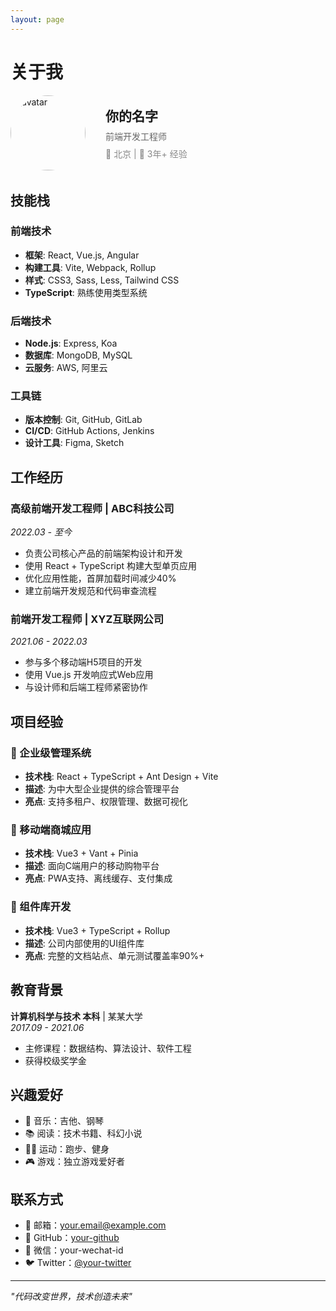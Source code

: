 ```yaml
---
layout: page
---
```


# 关于我

<div style="display: flex; align-items: center; margin-bottom: 2rem;">
  <img src="https://avatars.githubusercontent.com/u/9919?s=200&v=4" alt="avatar" width="120" style="border-radius: 50%; margin-right: 2rem;" />
  <div>
    <h2 style="margin: 0;">你的名字</h2>
    <p style="color: #666; margin: 0.5rem 0;">前端开发工程师</p>
    <p style="color: #888; margin: 0;">📍 北京 | 💼 3年+ 经验</p>
  </div>
</div>

## 技能栈

### 前端技术
- **框架**: React, Vue.js, Angular
- **构建工具**: Vite, Webpack, Rollup
- **样式**: CSS3, Sass, Less, Tailwind CSS
- **TypeScript**: 熟练使用类型系统

### 后端技术
- **Node.js**: Express, Koa
- **数据库**: MongoDB, MySQL
- **云服务**: AWS, 阿里云

### 工具链
- **版本控制**: Git, GitHub, GitLab
- **CI/CD**: GitHub Actions, Jenkins
- **设计工具**: Figma, Sketch

## 工作经历

### 高级前端开发工程师 | ABC科技公司
*2022.03 - 至今*

- 负责公司核心产品的前端架构设计和开发
- 使用 React + TypeScript 构建大型单页应用
- 优化应用性能，首屏加载时间减少40%
- 建立前端开发规范和代码审查流程

### 前端开发工程师 | XYZ互联网公司
*2021.06 - 2022.03*

- 参与多个移动端H5项目的开发
- 使用 Vue.js 开发响应式Web应用
- 与设计师和后端工程师紧密协作

## 项目经验

### 🚀 企业级管理系统
- **技术栈**: React + TypeScript + Ant Design + Vite
- **描述**: 为中大型企业提供的综合管理平台
- **亮点**: 支持多租户、权限管理、数据可视化

### 📱 移动端商城应用
- **技术栈**: Vue3 + Vant + Pinia
- **描述**: 面向C端用户的移动购物平台
- **亮点**: PWA支持、离线缓存、支付集成

### 🎨 组件库开发
- **技术栈**: Vue3 + TypeScript + Rollup
- **描述**: 公司内部使用的UI组件库
- **亮点**: 完整的文档站点、单元测试覆盖率90%+

## 教育背景

**计算机科学与技术 本科** | 某某大学  
*2017.09 - 2021.06*

- 主修课程：数据结构、算法设计、软件工程
- 获得校级奖学金

## 兴趣爱好

- 🎵 音乐：吉他、钢琴
- 📚 阅读：技术书籍、科幻小说
- 🏃‍♂️ 运动：跑步、健身
- 🎮 游戏：独立游戏爱好者

## 联系方式

- 📧 邮箱：your.email@example.com
- 🐙 GitHub：[your-github](https://github.com/your-github)
- 💬 微信：your-wechat-id
- 🐦 Twitter：[@your-twitter](https://twitter.com/your-twitter)

---

*"代码改变世界，技术创造未来"*